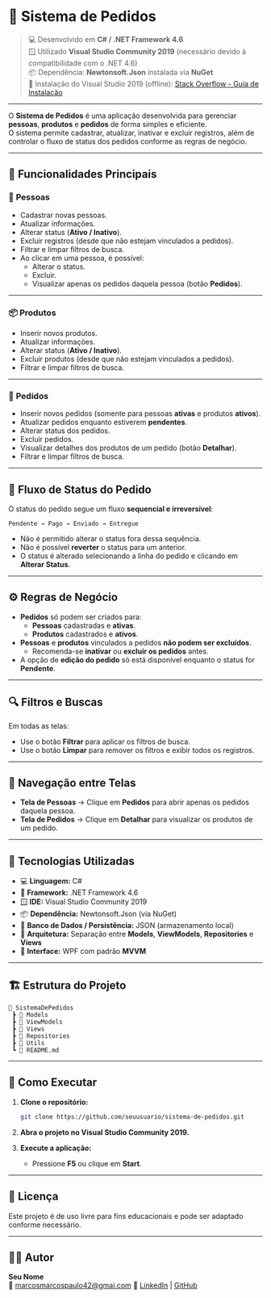 ﻿# 🧾 Sistema de Pedidos

> 💻 Desenvolvido em **C# / .NET Framework 4.6**  
> 🪟 Utilizado **Visual Studio Community 2019** (necessário devido à compatibilidade com o .NET 4.6)  
> 📦 Dependência: **Newtonsoft.Json** instalada via **NuGet**  
> 🔗 Instalação do Visual Studio 2019 (offline): [Stack Overflow - Guia de Instalação](https://stackoverflow.com/questions/66632243/how-to-download-visual-studio-2019-offline-installer/78164030#78164030)

---

O **Sistema de Pedidos** é uma aplicação desenvolvida para gerenciar **pessoas**, **produtos** e **pedidos** de forma simples e eficiente.  
O sistema permite cadastrar, atualizar, inativar e excluir registros, além de controlar o fluxo de status dos pedidos conforme as regras de negócio.

---

## 🚀 Funcionalidades Principais

### 👤 **Pessoas**
- Cadastrar novas pessoas.  
- Atualizar informações.  
- Alterar status (**Ativo / Inativo**).  
- Excluir registros (desde que não estejam vinculados a pedidos).  
- Filtrar e limpar filtros de busca.  
- Ao clicar em uma pessoa, é possível:
  - Alterar o status.
  - Excluir.
  - Visualizar apenas os pedidos daquela pessoa (botão **Pedidos**).

---

### 📦 **Produtos**
- Inserir novos produtos.  
- Atualizar informações.  
- Alterar status (**Ativo / Inativo**).  
- Excluir produtos (desde que não estejam vinculados a pedidos).  
- Filtrar e limpar filtros de busca.

---

### 🛒 **Pedidos**
- Inserir novos pedidos (somente para pessoas **ativas** e produtos **ativos**).  
- Atualizar pedidos enquanto estiverem **pendentes**.  
- Alterar status dos pedidos.  
- Excluir pedidos.  
- Visualizar detalhes dos produtos de um pedido (botão **Detalhar**).  
- Filtrar e limpar filtros de busca.

---

## 🔁 Fluxo de Status do Pedido

O status do pedido segue um fluxo **sequencial e irreversível**:

```
Pendente → Pago → Enviado → Entregue
```

- Não é permitido alterar o status fora dessa sequência.  
- Não é possível **reverter** o status para um anterior.  
- O status é alterado selecionando a linha do pedido e clicando em **Alterar Status**.

---

## ⚙️ Regras de Negócio

- **Pedidos** só podem ser criados para:
  - **Pessoas** cadastradas e **ativas**.
  - **Produtos** cadastrados e **ativos**.
- **Pessoas** e **produtos** vinculados a pedidos **não podem ser excluídos**.
  - Recomenda-se **inativar** ou **excluir os pedidos** antes.
- A opção de **edição do pedido** só está disponível enquanto o status for **Pendente**.

---

## 🔍 Filtros e Buscas

Em todas as telas:
- Use o botão **Filtrar** para aplicar os filtros de busca.  
- Use o botão **Limpar** para remover os filtros e exibir todos os registros.

---

## 🧠 Navegação entre Telas

- **Tela de Pessoas** → Clique em **Pedidos** para abrir apenas os pedidos daquela pessoa.  
- **Tela de Pedidos** → Clique em **Detalhar** para visualizar os produtos de um pedido.

---

## 🧩 Tecnologias Utilizadas

- 💻 **Linguagem:** C#  
- 🧱 **Framework:** .NET Framework 4.6  
- 🪟 **IDE:** Visual Studio Community 2019  
- 📦 **Dependência:** Newtonsoft.Json (via NuGet)  
- 💾 **Banco de Dados / Persistência:** JSON (armazenamento local)  
- 🧠 **Arquitetura:** Separação entre **Models**, **ViewModels**, **Repositories** e **Views**  
- 🎨 **Interface:** WPF com padrão **MVVM**

---

## 🏗️ Estrutura do Projeto

```
📂 SistemaDePedidos
 ┣ 📂 Models
 ┣ 📂 ViewModels
 ┣ 📂 Views
 ┣ 📂 Repositories
 ┣ 📂 Utils
 ┗ 📄 README.md
```

---

## 🧰 Como Executar

1. **Clone o repositório:**
   ```bash
   git clone https://github.com/seuusuario/sistema-de-pedidos.git
   ```

2. **Abra o projeto no Visual Studio Community 2019.**

3. **Execute a aplicação:**
   - Pressione **F5** ou clique em **Start**.

---

## 📜 Licença

Este projeto é de uso livre para fins educacionais e pode ser adaptado conforme necessário.

---

## 👨‍💻 Autor

**Seu Nome**  
📧 marcosmarcospaulo42@gmai.com
🔗 [LinkedIn](www.linkedin.com/in/marcos-paulo-429a361b7) | [GitHub](https://github.com/MarckusP)
